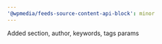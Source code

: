 ```yaml
---
'@wpmedia/feeds-source-content-api-block': minor
---
```


Added section, author, keywords, tags params
